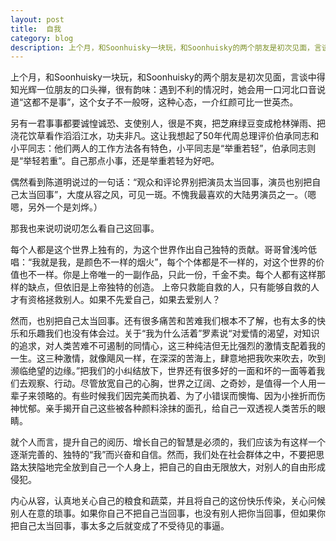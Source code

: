 ```yaml
---
layout: post
title:  自我
category: blog
description: 上个月，和Soonhuisky一块玩，和Soonhuisky的两个朋友是初次见面，言谈中得知光辉一位朋友的口头禅，很有韵味：遇到不利的情况时，她会用一口河北口音说道“这都不是事”，这个女子不一般呀，这种心态，一介红颜可比一世英杰。
---
```


上个月，和Soonhuisky一块玩，和Soonhuisky的两个朋友是初次见面，言谈中得知光辉一位朋友的口头禅，很有韵味：遇到不利的情况时，她会用一口河北口音说道“这都不是事”，这个女子不一般呀，这种心态，一介红颜可比一世英杰。

另有一君事事都要诚惶诚恐、支使别人，很是不爽，把芝麻绿豆变成枪林弹雨、把浇花饮草看作滔滔江水，功夫非凡。这让我想起了50年代周总理评价伯承同志和小平同志：他们两人的工作方法各有特色，小平同志是“举重若轻”，伯承同志则是“举轻若重”。自己那点小事，还是举重若轻为好吧。

偶然看到陈道明说过的一句话：“观众和评论界别把演员太当回事，演员也别把自己太当回事”，大度从容之风，可见一斑。不愧我最喜欢的大陆男演员之一。（嗯嗯，另外一个是刘烨。）

那我也来说叨说叨怎么看自己这回事。

每个人都是这个世界上独有的，为这个世界作出自己独特的贡献。哥哥曾浅吟低唱：“我就是我，是颜色不一样的烟火”，每个个体都是不一样的，对这个世界的价值也不一样。你是上帝唯一的一副作品，只此一份，千金不卖。每个人都有这样那样的缺点，但依旧是上帝独特的创造。
上帝只救能自救的人，只有能够自救的人才有资格拯救别人。如果不先爱自己，如果去爱别人？

然而，也别把自己太当回事。还有很多痛苦和苦难我们根本不了解，也有太多的快乐和乐趣我们也没有体会过。关于“我为什么活着”罗素说“对爱情的渴望，对知识的追求，对人类苦难不可遏制的同情心，这三种纯洁但无比强烈的激情支配着我的一生。这三种激情，就像飓风一样，在深深的苦海上，肆意地把我吹来吹去，吹到濒临绝望的边缘。”把我们的小纠结放下，世界还有很多好的一面和坏的一面等着我们去观察、行动。尽管放宽自己的心胸，世界之辽阔、之奇妙，是值得一个人用一辈子来领略的。有些时候我们因完美而执着、为了小错误而懊悔、因为小挫折而伤神忧郁。亲手揭开自己这些被各种颜料涂抹的面孔，给自己一双透视人类苦乐的眼睛。

就个人而言，提升自己的阅历、增长自己的智慧是必须的，我们应该为有这样一个逐渐完善的、独特的“我”而兴奋和自信。然而，我们处在社会群体之中，不要把思路太狭隘地完全放到自己一个人身上，把自己的自由无限放大，对别人的自由形成侵犯。

内心从容，认真地关心自己的粮食和蔬菜，并且将自己的这份快乐传染，关心问候别人在意的琐事。如果你自己不把自己当回事，也没有别人把你当回事，但如果你把自己太当回事，事太多之后就变成了不受待见的事逼。